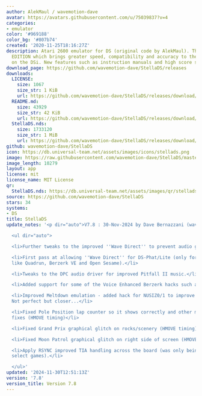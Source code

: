 ```yaml
---
author: AlekMaul / wavemotion-dave
avatar: https://avatars.githubusercontent.com/u/75039837?v=4
categories:
- emulator
color: '#969188'
color_bg: '#807b74'
created: '2020-11-25T18:16:27Z'
description: Atari 2600 emulator for DS (original code by AlekMaul). This is the PHOENIX
  EDITION which brings greater speed, compatibility and accuracy to the emulation
  on the DSi. New features such as instruction manuals and high score support included!
download_page: https://github.com/wavemotion-dave/StellaDS/releases
downloads:
  LICENSE:
    size: 1067
    size_str: 1 KiB
    url: https://github.com/wavemotion-dave/StellaDS/releases/download/7.8/LICENSE
  README.md:
    size: 43929
    size_str: 42 KiB
    url: https://github.com/wavemotion-dave/StellaDS/releases/download/7.8/README.md
  StellaDS.nds:
    size: 1733120
    size_str: 1 MiB
    url: https://github.com/wavemotion-dave/StellaDS/releases/download/7.8/StellaDS.nds
github: wavemotion-dave/StellaDS
icon: https://db.universal-team.net/assets/images/icons/stellads.png
image: https://raw.githubusercontent.com/wavemotion-dave/StellaDS/master/arm9/gfx/bgTop.png
image_length: 10279
layout: app
license: mit
license_name: MIT License
qr:
  StellaDS.nds: https://db.universal-team.net/assets/images/qr/stellads-nds.png
source: https://github.com/wavemotion-dave/StellaDS
stars: 34
systems:
- DS
title: StellaDS
update_notes: '<p dir="auto">V7.8 : 30-Nov-2024 by Dave Bernazzani (wavemotion)</p>

  <ul dir="auto">

  <li>Further tweaks to the improved ''Wave Direct'' to prevent audio gaps.</li>

  <li>First pass at allowing ''Wave Direct'' for DS-Phat/Lite (only for simple games
  like Quadrun, Berzerk VE and Open Sesame).</li>

  <li>Tweaks to the DPC audio driver for improved Pitfall II music.</li>

  <li>Added support for some of the Voice Enhanced Berzerk hacks such as DrVsDaleks.</li>

  <li>Improved Meltdown emulation - added hack for NUSIZ0/1 to improve screen rendering.
  Not perfect but closer...</li>

  <li>Fixed Pole Position lap counter so it shows correctly and other minor graphical
  fixes (HMOVE timing)</li>

  <li>Fixed Grand Prix graphical glitch on rocks/scenery (HMOVE timing).</li>

  <li>Fixed Moon Patrol graphical glitch on right side of screen (HMOVE timing)</li>

  <li>Apply RSYNC improved TIA handling across the board (was only being applied to
  select games).</li>

  </ul>'
updated: '2024-11-30T12:51:13Z'
version: '7.8'
version_title: Version 7.8
---
```

